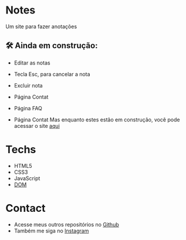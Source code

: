 # Notes

Um site para fazer anotações

## 🛠 Ainda em construção:
- Editar as notas
- Tecla Esc, para cancelar a nota
- Excluir nota
- Página Contat
- Página FAQ

- Página Contat
Mas enquanto estes estão em construção, você pode acessar o site [aqui](https://matheusfdosan.github.io/notes-app/)

# Techs 

- HTML5 
- CSS3
- JavaScript 
- [DOM](https://developer.mozilla.org/pt-BR/docs/Web/API/Document_Object_Model/Introduction)

# Contact

- Acesse meus outros repositórios no [Github](https://github.com/matheusfdosan/)
- Também me siga no [Instagram](https://instagram.com/matheusfdosan/)
